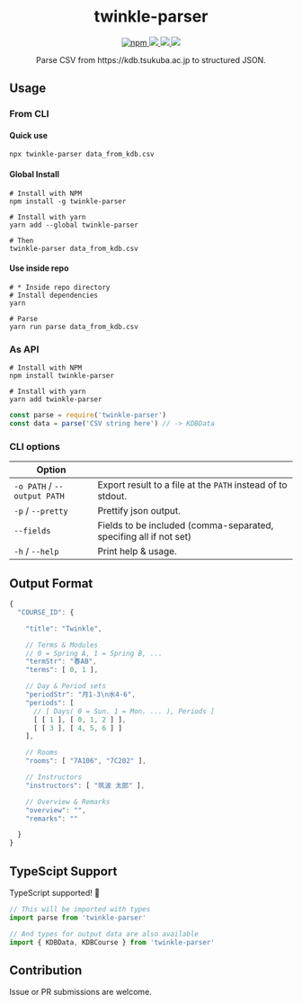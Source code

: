 <div align="center">
  <h1>twinkle-parser</h1>
  <p>
    <a href="https://www.npmjs.com/package/twinkle-parser" target="_blank" rel="noopener">
      <img alt="npm" src="https://img.shields.io/npm/v/twinkle-parser.svg">
    </a>
    <a href="https://codeclimate.com/github/nandenjin/twinkle-parser/maintainability">
      <img src="https://api.codeclimate.com/v1/badges/77e6012b3b82e41c25be/maintainability" />
    </a>
    <a href="https://codecov.io/gh/nandenjin/twinkle-parser">
      <img src="https://codecov.io/gh/nandenjin/twinkle-parser/branch/dev/graph/badge.svg" />
    </a>
    <span>
      <img src="http://img.shields.io/badge/license-MIT-blue.svg?style=flat">
    </span>
  </p>
  <p>Parse CSV from https://kdb.tsukuba.ac.jp to structured JSON.</p>
</div>

## Usage

### From CLI

#### Quick use

```shell
npx twinkle-parser data_from_kdb.csv
```

#### Global Install

```shell
# Install with NPM
npm install -g twinkle-parser

# Install with yarn
yarn add --global twinkle-parser

# Then
twinkle-parser data_from_kdb.csv
```

#### Use inside repo

```shell
# * Inside repo directory
# Install dependencies
yarn

# Parse
yarn run parse data_from_kdb.csv
```

### As API

```shell
# Install with NPM
npm install twinkle-parser

# Install with yarn
yarn add twinkle-parser
```

```js
const parse = require('twinkle-parser')
const data = parse('CSV string here') // -> KDBData
```

### CLI options

| Option                      |                                                                   |
| --------------------------- | ----------------------------------------------------------------- |
| `-o PATH` / `--output PATH` | Export result to a file at the `PATH` instead of to stdout.       |
| `-p` / `--pretty`           | Prettify json output.                                             |
| `--fields`                  | Fields to be included (comma-separated, specifing all if not set) |
| `-h` / `--help`             | Print help & usage.                                               |

## Output Format

```js
{
  "COURSE_ID": {

    "title": "Twinkle",

    // Terms & Modules
    // 0 = Spring A, 1 = Spring B, ...
    "termStr": "春AB",
    "terms": [ 0, 1 ],

    // Day & Period sets
    "periodStr": "月1-3\n水4-6",
    "periods": [
      // [ Days( 0 = Sun. 1 = Mon. ... ), Periods ]
      [ [ 1 ], [ 0, 1, 2 ] ],
      [ [ 3 ], [ 4, 5, 6 ] ]
    ],

    // Rooms
    "rooms": [ "7A106", "7C202" ],

    // Instructors
    "instructors": [ "筑波 太郎" ],

    // Overview & Remarks
    "overview": "",
    "remarks": ""

  }
}
```

## TypeScipt Support

TypeScript supported! 🎉

```ts
// This will be imported with types
import parse from 'twinkle-parser'

// And types for output data are also available
import { KDBData, KDBCourse } from 'twinkle-parser'
```

## Contribution

Issue or PR submissions are welcome.
